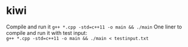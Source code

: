 # kiwi

Compile and run it `g++ *.cpp -std=c++11 -o main && ./main`
One liner to compile and run it with test input:     
`g++ *.cpp -std=c++11 -o main && ./main < testinput.txt`
